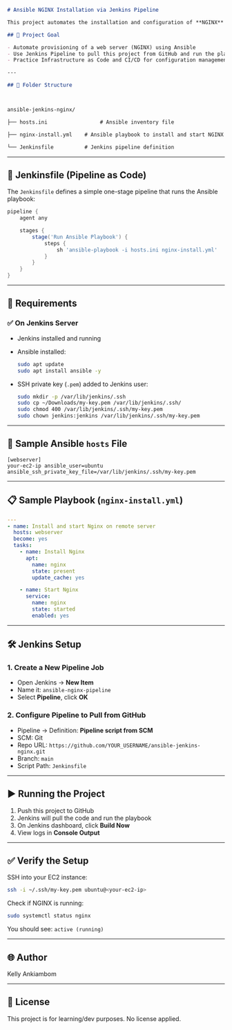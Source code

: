 ```markdown
# Ansible NGINX Installation via Jenkins Pipeline

This project automates the installation and configuration of **NGINX** on a remote EC2 instance using **Ansible**, triggered via a **Jenkins Pipeline** job.

## 🚀 Project Goal

- Automate provisioning of a web server (NGINX) using Ansible
- Use Jenkins Pipeline to pull this project from GitHub and run the playbook
- Practice Infrastructure as Code and CI/CD for configuration management

---

## 🧱 Folder Structure



ansible-jenkins-nginx/

├── hosts.ini                 # Ansible inventory file

├── nginx-install.yml    # Ansible playbook to install and start NGINX

└── Jenkinsfile          # Jenkins pipeline definition

````

---

## 📜 Jenkinsfile (Pipeline as Code)

The `Jenkinsfile` defines a simple one-stage pipeline that runs the Ansible playbook:

```groovy
pipeline {
    agent any

    stages {
        stage('Run Ansible Playbook') {
            steps {
                sh 'ansible-playbook -i hosts.ini nginx-install.yml'
            }
        }
    }
}
````

---

## 🧰 Requirements

### ✅ On Jenkins Server

* Jenkins installed and running
* Ansible installed:

  ```bash
  sudo apt update
  sudo apt install ansible -y
  ```
* SSH private key (`.pem`) added to Jenkins user:

  ```bash
  sudo mkdir -p /var/lib/jenkins/.ssh
  sudo cp ~/Downloads/my-key.pem /var/lib/jenkins/.ssh/
  sudo chmod 400 /var/lib/jenkins/.ssh/my-key.pem
  sudo chown jenkins:jenkins /var/lib/jenkins/.ssh/my-key.pem
  ```

---

## 🔑 Sample Ansible `hosts` File

```
[webserver]
your-ec2-ip ansible_user=ubuntu ansible_ssh_private_key_file=/var/lib/jenkins/.ssh/my-key.pem
```

---

## 📋 Sample Playbook (`nginx-install.yml`)

```yaml
---
- name: Install and start Nginx on remote server
  hosts: webserver
  become: yes
  tasks:
    - name: Install Nginx
      apt:
        name: nginx
        state: present
        update_cache: yes

    - name: Start Nginx
      service:
        name: nginx
        state: started
        enabled: yes
```

---

## 🛠️ Jenkins Setup

### 1. Create a New Pipeline Job

* Open Jenkins → **New Item**
* Name it: `ansible-nginx-pipeline`
* Select **Pipeline**, click **OK**

### 2. Configure Pipeline to Pull from GitHub

* Pipeline → Definition: **Pipeline script from SCM**
* SCM: Git
* Repo URL: `https://github.com/YOUR_USERNAME/ansible-jenkins-nginx.git`
* Branch: `main`
* Script Path: `Jenkinsfile`

---

## ▶️ Running the Project

1. Push this project to GitHub
2. Jenkins will pull the code and run the playbook
3. On Jenkins dashboard, click **Build Now**
4. View logs in **Console Output**

---

## ✅ Verify the Setup

SSH into your EC2 instance:

```bash
ssh -i ~/.ssh/my-key.pem ubuntu@<your-ec2-ip>
```

Check if NGINX is running:

```bash
sudo systemctl status nginx
```

You should see: `active (running)`

---

## 🌐 Author

Kelly Ankiambom

---

## 📌 License

This project is for learning/dev purposes. No license applied.

```
